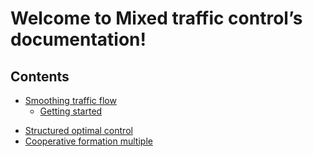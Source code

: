 # Welcome to Mixed traffic control’s documentation!

## Contents

- [Smoothing traffic flow](smoothing_traffic_flow.md)
    - [Getting started](smoothing_traffic_flow.md#Implementation)
* [Structured optimal control](structured_optimal_control.md)
* [Cooperative formation multiple](cooperative_formation_multiple.md)

